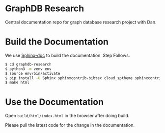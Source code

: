 # GraphDB Research

Central documentation repo for graph database research project with Dan.

# Build the Documentation

We use [Sphinx-doc](http://www.sphinx-doc.org/en/master/) to build the documentation. Step Follows:

``` bash
$ cd graphdb-research
$ python3 -m venv env
$ source env/bin/activate
$ pip install -U Sphinx sphinxcontrib-bibtex cloud_sptheme sphinxcontrib-proof sphinx-markdown-tables
$ make html
```

# Use the Documentation

Open `build/html/index.html` in the browser after doing build.


Please pull the latest code for the change in the documentation.
